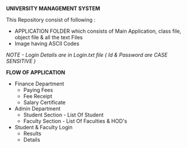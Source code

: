  
<b> UNIVERSITY MANAGEMENT SYSTEM </b>

This Repository consist of following :

-   APPLICATION FOLDER which consists of Main Application, class file, object file & all the text Files
-   Image having ASCII Codes


<i> NOTE - Login Details are in Login.txt file ( Id & Password are CASE SENSITIVE ) </i>

<b>FLOW OF APPLICATION</b>
-   Finance Department
    -   Paying Fees
    -   Fee Receipt
    -   Salary Certificate
-   Admin Department
    -   Student Section     -   List Of Student
    -   Faculty Section     -   List Of Faculties & HOD's
-   Student & Faculty Login
    -  Results
    -   Details
